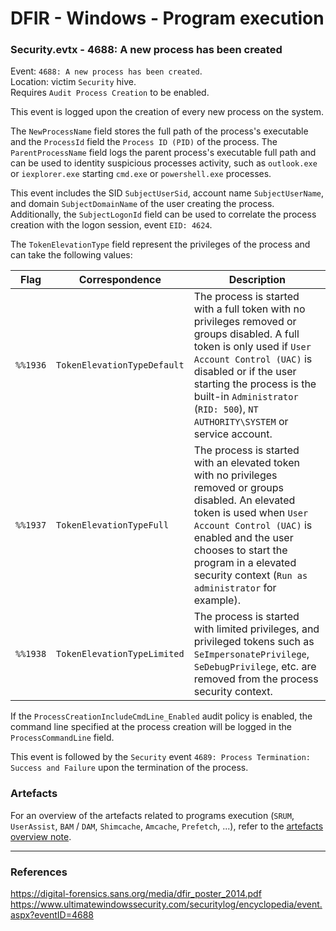 # DFIR - Windows - Program execution

### Security.evtx - 4688: A new process has been created

Event: `4688: A new process has been created`.<br/>
Location: victim `Security` hive.<br/>
Requires `Audit Process Creation` to be enabled.

This event is logged upon the creation of every new process on the system.

The `NewProcessName` field stores the full path of the process's executable and
the `ProcessId` field the `Process ID (PID)` of the process. The
`ParentProcessName` field logs the parent process's executable full path and
can be used to identity suspicious processes activity, such as `outlook.exe` or
`iexplorer.exe` starting `cmd.exe` or `powershell.exe` processes.

This event includes the SID `SubjectUserSid`, account name `SubjectUserName`,
and domain `SubjectDomainName` of the user creating the process. Additionally,
the `SubjectLogonId` field can be used to correlate the process creation with
the logon session, event `EID: 4624`.

The `TokenElevationType` field represent the privileges of the process and can
take the following values:

| Flag | Correspondence | Description |
|------|----------------|-------------|
| `%%1936` | `TokenElevationTypeDefault` | The process is started with a full token with no privileges removed or groups disabled. A full token is only used if `User Account Control (UAC)` is disabled or if the user starting the process is the built-in `Administrator` (`RID: 500`), `NT AUTHORITY\SYSTEM` or service account. |
| `%%1937` | `TokenElevationTypeFull` | The process is started with an elevated token with no privileges removed or groups disabled. An elevated token is used when `User Account Control (UAC)` is enabled and the user chooses to start the program in a elevated security context (`Run as administrator` for example). |
| `%%1938` | `TokenElevationTypeLimited` | The process is started with limited privileges, and privileged tokens such as `SeImpersonatePrivilege`, `SeDebugPrivilege`, etc. are removed from the process security context. |

If the `ProcessCreationIncludeCmdLine_Enabled` audit policy is enabled, the
command line specified at the process creation will be logged in the
`ProcessCommandLine` field.

This event is followed by the `Security` event `4689: Process Termination:
Success and Failure` upon the termination of the process.

### Artefacts

For an overview of the artefacts related to programs execution (`SRUM`,
`UserAssist`, `BAM` / `DAM`, `Shimcache`, `Amcache`, `Prefetch`, ...), refer to
the [artefacts overview note](../Artefacts/_Artefacts_overview.md).

--------------------------------------------------------------------------------

### References

https://digital-forensics.sans.org/media/dfir_poster_2014.pdf
https://www.ultimatewindowssecurity.com/securitylog/encyclopedia/event.aspx?eventID=4688
